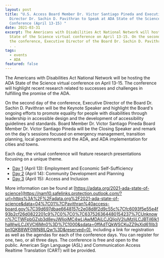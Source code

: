 ```yaml
---
layout: post
title: "U.S. Access Board Member Dr. Victor Santiago Pineda and Executive
  Director Dr. Sachin D. Pavithran to Speak at ADA State of the Science Virtual
  Conference (April 13-15) "
date: 2021-03-31
excerpt: The Americans with Disabilities Act National Network will host the ADA
  State of the Science virtual conference on April 13-15. On the second day of
  the conference, Executive Director of the Board Dr. Sachin D. Pavithran will .
  . .
tags:
  - events
  - ADA
featured: false
---
```

The Americans with Disabilities Act National Network will be hosting the ADA State of the Science virtual conference on April 13-15. The conference will highlight recent research related to successes and challenges in fulfilling the promise of the ADA.  

On the second day of the conference, Executive Director of the Board Dr. Sachin D. Pavithran will be the Keynote Speaker and highlight the Board's ongoing efforts to promote equality for people with disabilities through leadership in accessible design and the development of accessibility guidelines and standards. Board Member Dr. Victor Santiago Pineda Board Member Dr. Victor Santiago Pineda will be the Closing Speaker and remark on the day's sessions focused on emergency management, transition planning, local governments and the ADA, and ADA implementation for cities and towns. 

Each day, the virtual conference will feature research presentations focusing on a unique theme.  

* [Day 1](https://nam10.safelinks.protection.outlook.com/?url=https%3A%2F%2Fadata.org%2FSOS-2021-Day-1&data=04%7C01%7CPavithran%40access-board.gov%7C39d697dbae6648157c2e08d8f2d9c55c%7Cfc6093f5e55e4f93b2cf26d0822201c9%7C0%7C0%7C637526364480144273%7CUnknown%7CTWFpbGZsb3d8eyJWIjoiMC4wLjAwMDAiLCJQIjoiV2luMzIiLCJBTiI6Ik1haWwiLCJXVCI6Mn0%3D%7C1000&sdata=W8xsr8nxUH2CgTcAnuzOX6wkcmIutgacza1tY3TJk2I%3D&reserved=0) (April 13): Employment and Economic Self-Sufficiency  
* [Day 2](https://nam10.safelinks.protection.outlook.com/?url=https%3A%2F%2Fadata.org%2FSOS-2021-Day-2&data=04%7C01%7CPavithran%40access-board.gov%7C39d697dbae6648157c2e08d8f2d9c55c%7Cfc6093f5e55e4f93b2cf26d0822201c9%7C0%7C0%7C637526364480144273%7CUnknown%7CTWFpbGZsb3d8eyJWIjoiMC4wLjAwMDAiLCJQIjoiV2luMzIiLCJBTiI6Ik1haWwiLCJXVCI6Mn0%3D%7C1000&sdata=ArmIBkw7pq2Mluu%2FRD0pU1r%2BESogrW7aMZXfG7%2BmmDM%3D&reserved=0) (April 14): Community Development and Planning 
* [Day 3](https://nam10.safelinks.protection.outlook.com/?url=https%3A%2F%2Fadata.org%2FSOS-2021-Day-3&data=04%7C01%7CPavithran%40access-board.gov%7C39d697dbae6648157c2e08d8f2d9c55c%7Cfc6093f5e55e4f93b2cf26d0822201c9%7C0%7C0%7C637526364480154237%7CUnknown%7CTWFpbGZsb3d8eyJWIjoiMC4wLjAwMDAiLCJQIjoiV2luMzIiLCJBTiI6Ik1haWwiLCJXVCI6Mn0%3D%7C1000&sdata=PvPmUf2%2Bl4UnGORaX06mdU24%2F5GTd8eFPUmsNmn6g7g%3D&reserved=0) (April 15): Access and Inclusion 

More information can be found at [https://adata.org/2021-ada-state-of-science](https://nam10.safelinks.protection.outlook.com/?url=https%3A%2F%2Fadata.org%2F2021-ada-state-of-science&data=04%7C01%7CPavithran%40access-board.gov%7C39d697dbae6648157c2e08d8f2d9c55c%7Cfc6093f5e55e4f93b2cf26d0822201c9%7C0%7C0%7C637526364480154237%7CUnknown%7CTWFpbGZsb3d8eyJWIjoiMC4wLjAwMDAiLCJQIjoiV2luMzIiLCJBTiI6Ik1haWwiLCJXVCI6Mn0%3D%7C1000&sdata=0ffAdTQkWSCKuZZ9sXid61IIb3bn1QKB8WF0WN8lLQw%3D&reserved=0), including a link for registration as well as the agendas for each of the conference days. You can register for one, two, or all three days. The conference is free and open to the public. American Sign Language (ASL) and Communication Access Realtime Translation (CART) will be provided.
